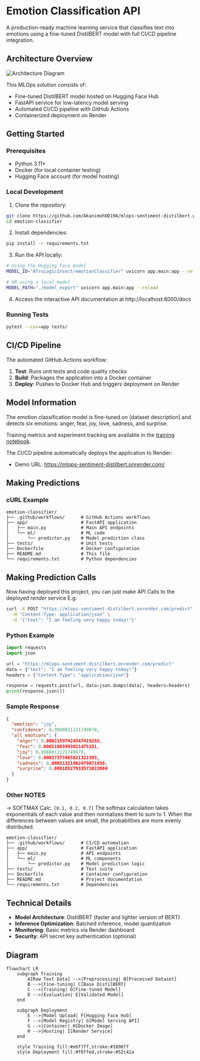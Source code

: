 # Emotion Classification API

A production-ready machine learning service that classifies text into emotions using a fine-tuned DistilBERT model with full CI/CD pipeline integration.

## Architecture Overview

![Architecture Diagram](path/to/your/diagram.png)

This MLOps solution consists of:
- Fine-tuned DistilBERT model hosted on Hugging Face Hub
- FastAPI service for low-latency model serving
- Automated CI/CD pipeline with GitHub Actions
- Containerized deployment on Render

## Getting Started

### Prerequisites
- Python 3.11+
- Docker (for local container testing)
- Hugging Face account (for model hosting)

### Local Development

1. Clone the repository:
```bash
git clone https://github.com/AkanimohOD19A/mlops-sentiment-distilbert.git
cd emotion-classifier
```

2. Install dependencies:
```bash
pip install -r requirements.txt
```

3. Run the API locally:
```bash
# Using the Hugging Face model
MODEL_ID="AfroLogicInsect/emotionClassifier" uvicorn app.main:app --reload

# OR using a local model
MODEL_PATH="./model_export" uvicorn app.main:app --reload
```

4. Access the interactive API documentation at http://localhost:8000/docs

### Running Tests

```bash
pytest --cov=app tests/
```

## CI/CD Pipeline

The automated GitHub Actions workflow:

1. **Test**: Runs unit tests and code quality checks
2. **Build**: Packages the application into a Docker container
3. **Deploy**: Pushes to Docker Hub and triggers deployment on Render

## Model Information

The emotion classification model is fine-tuned on [dataset description] and detects six emotions: anger, fear, joy, love, sadness, and surprise.

Training metrics and experiment tracking are available in the [training notebook](notebooks/training_notebook.ipynb).

The CI/CD pipeline automatically deploys the application to Render:
- Demo URL: https://mlops-sentiment-distilbert.onrender.com/
## Making Predictions

### cURL Example

```
emotion-classifier/
├── .github/workflows/      # GitHub Actions workflows
├── app/                    # FastAPI application
│   ├── main.py             # Main API endpoints
│   └── ml/                 # ML code
│       └── predictor.py    # Model prediction class
├── tests/                  # Unit tests
├── Dockerfile              # Docker configuration
├── README.md               # This file
└── requirements.txt        # Python dependencies
```

## Making Prediction Calls
Now having deployed this project, you can just make API Calls to the deployed _render_ service
E.g:
```bash
curl -X POST "https://mlops-sentiment-distilbert.onrender.com/predict" \
  -H "Content-Type: application/json" \
  -d '{"text": "I am feeling very happy today!"}'
```

### Python Example

```python
import requests
import json

url = "https://mlops-sentiment-distilbert.onrender.com/predict"
data = {"text": "I am feeling very happy today!"}
headers = {"Content-Type": "application/json"}

response = requests.post(url, data=json.dumps(data), headers=headers)
print(response.json())
```

### Sample Response

```json
{
  "emotion": "joy",
  "confidence": 0.9988011121749878,
  "all_emotions": {
    "anger": 0.00021597424347419292,
    "fear": 0.00011065993021475151,
    "joy": 0.9988011121749878,
    "love": 0.00037375965621322393,
    "sadness": 0.00031321862479671836,
    "surprise": 0.00018527933571022004
  }
}
```

### Other NOTES
-> SOFTMAX Calc. `[0.1, 0.2, 0.7]`
The softmax calculation takes exponentials of each value and then normalizes them to sum to 1. When the differences between values are small, the probabilities are more evenly distributed.

```
emotion-classifier/
├── .github/workflows/      # CI/CD automation
├── app/                    # FastAPI application
│   ├── main.py             # API endpoints
│   └── ml/                 # ML components
│       └── predictor.py    # Model prediction logic
├── tests/                  # Test suite
├── Dockerfile              # Container configuration
├── README.md               # Project documentation
└── requirements.txt        # Dependencies
```

## Technical Details

- **Model Architecture**: DistilBERT (faster and lighter version of BERT)
- **Inference Optimization**: Batched inference, model quantization
- **Monitoring**: Basic metrics via Render dashboard
- **Security**: API secret key authentication (optional)

## Diagram
```mermaid
flowchart LR
    subgraph Training
        A[Raw Text Data] -->|Preprocessing| B[Processed Dataset]
        B -->|Fine-tuning| C[Base DistilBERT]
        C -->|Training| D[Fine-tuned Model]
        D -->|Evaluation| E[Validated Model]
    end
    
    subgraph Deployment
        E -->|Model Upload| F[Hugging Face Hub]
        F -->|Model Registry| G[Model Serving API]
        G -->|Container| H[Docker Image]
        H -->|Hosting| I[Render Service]
    end
    
    style Training fill:#e6f7ff,stroke:#1890ff
    style Deployment fill:#f6ffed,stroke:#52c41a
```